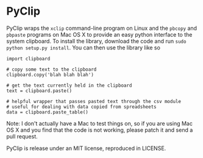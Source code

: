 # PyClip

PyClip wraps the `xclip` command-line program on Linux and the `pbcopy` and 
`pbpaste` programs on Mac OS X to provide an easy python interface to the 
system clipboard. To install the library, download the code and run 
`sudo python setup.py install`. You can then use the library like so

	import clipboard

	# copy some text to the clipboard
	clipboard.copy('blah blah blah')

	# get the text currently held in the clipboard
	text = clipboard.paste()

	# helpful wrapper that passes pasted text through the csv module
	# useful for dealing with data copied from spreadsheets
	data = clipboard.paste_table()

Note: I don't actually have a Mac to test things on, so if you are using Mac
OS X and you find that the code is not working, please patch it and send a 
pull request.

PyClip is release under an MIT license, reproduced in LICENSE.
